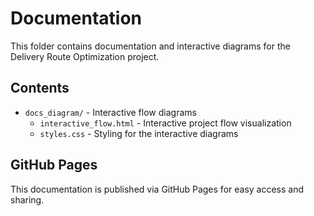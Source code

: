 # Documentation

This folder contains documentation and interactive diagrams for the Delivery Route Optimization project.

## Contents

- `docs_diagram/` - Interactive flow diagrams
  - `interactive_flow.html` - Interactive project flow visualization
  - `styles.css` - Styling for the interactive diagrams

## GitHub Pages

This documentation is published via GitHub Pages for easy access and sharing.
